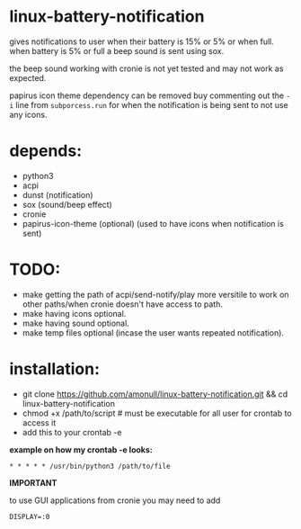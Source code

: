 # linux-battery-notification
gives notifications to user when their battery is 15% or 5% or when full. when battery is 5% or full a beep sound is sent using sox.

the beep sound working with cronie is not yet tested and may not work as expected.

papirus icon theme dependency can be removed buy commenting out the ```-i``` line from ```subporcess.run``` for when the notification is being sent to not use any icons.

# depends:
- python3
- acpi
- dunst (notification)
- sox (sound/beep effect)
- cronie
- papirus-icon-theme (optional) (used to have icons when notification is sent)

# TODO:
- make getting the path of acpi/send-notify/play more versitile to work on other paths/when cronie doesn't have access to path.
- make having icons optional.
- make having sound optional.
- make temp files optional (incase the user wants repeated notification).

# installation:
- git clone https://github.com/amonull/linux-battery-notification.git && cd linux-battery-notification
- chmod +x /path/to/script # must be executable for all user for crontab to access it
- add this to your crontab -e 

**example on how my crontab -e looks:**

```* * * * * /usr/bin/python3 /path/to/file```


**IMPORTANT**

to use GUI applications from cronie you may need to add

```DISPLAY=:0```
